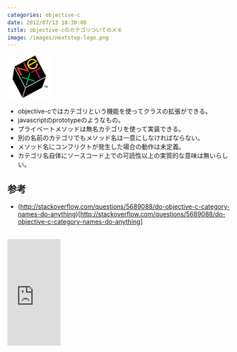 ```yaml
---
categories: objective-c
date: 2012/07/13 18:30:00
title: objective-cのカテゴリついてのメモ
image: /images/nextstep-logo.png
---
```


![objective-c](/images/nextstep-logo.png)

* objective-cではカテゴリという機能を使ってクラスの拡張ができる。
* javascriptのprototypeのようなもの。
* プライベートメソッドは無名カテゴリを使って実装できる。
* 別の名前のカテゴリでもメソッド名は一意にしなければならない。
* メソッド名にコンフリクトが発生した場合の動作は未定義。
* カテゴリ名自体にソースコード上での可読性以上の実質的な意味は無いらしい。

## 参考

* (http://stackoverflow.com/questions/5689088/do-objective-c-category-names-do-anything)[http://stackoverflow.com/questions/5689088/do-objective-c-category-names-do-anything]

<br>
<iframe src="http://rcm-jp.amazon.co.jp/e/cm?lt1=_blank&bc1=000000&IS2=1&bg1=FFFFFF&fc1=000000&lc1=0000FF&t=armyofpigs-22&o=9&p=8&l=as4&m=amazon&f=ifr&ref=ss_til&asins=0321811909" style="width:120px;height:240px;" scrolling="no" marginwidth="0" marginheight="0" frameborder="0"></iframe>

